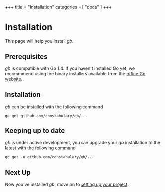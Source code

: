 +++
title       = "Installation"
categories  = [ "docs" ]
+++

# Installation

This page will help you install *gb*.

## Prerequisites

*gb* is compatible with Go 1.4. If you haven't installed Go yet, we recommmend using the binary installers available from the [office Go website](http://golang.org/doc/install#install).

## Installation

*gb* can be installed with the following command

	go get github.com/constabulary/gb/...

## Keeping up to date

*gb* is under active development, you can upgrade your *gb* installation to the latest with the following command

	go get -u github.com/constabulary/gb/...

## Next Up

Now you've installed *gb*, move on to [setting up your project](/docs/project).

